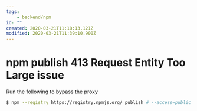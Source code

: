 ```yaml
---
tags:
    - backend/npm
id: ""
created: 2020-03-21T11:18:13.121Z
modified: 2020-03-21T11:39:10.900Z
---
```

# npm publish 413 Request Entity Too Large issue

Run the following to bypass the proxy

```bash
$ npm --registry https://registry.npmjs.org/ publish # --access=public
```